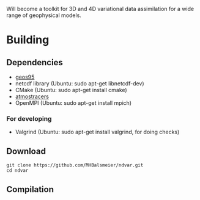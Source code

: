 Will become a toolkit for 3D and 4D variational data assimilation for a wide range of geophysical models.

# Building

## Dependencies

* [geos95](https://github.com/MHBalsmeier/geos95)
* netcdf library (Ubuntu: sudo apt-get libnetcdf-dev)
* CMake (Ubuntu: sudo apt-get install cmake)
* [atmostracers](https://github.com/MHBalsmeier/atmostracers)
* OpenMPI (Ubuntu: sudo apt-get install mpich)

### For developing

* Valgrind (Ubuntu: sudo apt-get install valgrind, for doing checks)

## Download

	git clone https://github.com/MHBalsmeier/ndvar.git
	cd ndvar

## Compilation
